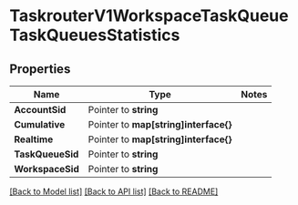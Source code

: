 # TaskrouterV1WorkspaceTaskQueueTaskQueuesStatistics

## Properties
Name | Type | Notes
------------ | ------------- | -------------
**AccountSid** | Pointer to **string** | 
**Cumulative** | Pointer to **map[string]interface{}** | 
**Realtime** | Pointer to **map[string]interface{}** | 
**TaskQueueSid** | Pointer to **string** | 
**WorkspaceSid** | Pointer to **string** | 

[[Back to Model list]](../README.md#documentation-for-models) [[Back to API list]](../README.md#documentation-for-api-endpoints) [[Back to README]](../README.md)


